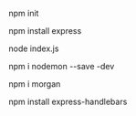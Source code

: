 npm init

npm install express

node index.js

npm i nodemon --save -dev

npm i morgan

npm install express-handlebars